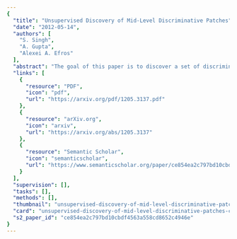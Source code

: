 ```yaml
---
{
  "title": "Unsupervised Discovery of Mid-Level Discriminative Patches",
  "date": "2012-05-14",
  "authors": [
    "S. Singh",
    "A. Gupta",
    "Alexei A. Efros"
  ],
  "abstract": "The goal of this paper is to discover a set of discriminative patches which can serve as a fully unsupervised mid-level visual representation. The desired patches need to satisfy two requirements: 1) to be representative, they need to occur frequently enough in the visual world; 2) to be discriminative, they need to be different enough from the rest of the visual world. The patches could correspond to parts, objects, \"visual phrases\", etc. but are not restricted to be any one of them. We pose this as an unsupervised discriminative clustering problem on a huge dataset of image patches. We use an iterative procedure which alternates between clustering and training discriminative classifiers, while applying careful cross-validation at each step to prevent overfitting. The paper experimentally demonstrates the effectiveness of discriminative patches as an unsupervised mid-level visual representation, suggesting that it could be used in place of visual words for many tasks. Furthermore, discriminative patches can also be used in a supervised regime, such as scene classification, where they demonstrate state-of-the-art performance on the MIT Indoor-67 dataset.",
  "links": [
    {
      "resource": "PDF",
      "icon": "pdf",
      "url": "https://arxiv.org/pdf/1205.3137.pdf"
    },
    {
      "resource": "arXiv.org",
      "icon": "arxiv",
      "url": "https://arxiv.org/abs/1205.3137"
    },
    {
      "resource": "Semantic Scholar",
      "icon": "semanticscholar",
      "url": "https://www.semanticscholar.org/paper/ce854ea2c797bd10cbdf4563a558cd8652c4946e"
    }
  ],
  "supervision": [],
  "tasks": [],
  "methods": [],
  "thumbnail": "unsupervised-discovery-of-mid-level-discriminative-patches-thumb.jpg",
  "card": "unsupervised-discovery-of-mid-level-discriminative-patches-card.jpg",
  "s2_paper_id": "ce854ea2c797bd10cbdf4563a558cd8652c4946e"
}
---
```


